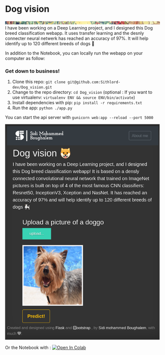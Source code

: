 # Dog vision
![separator](img/sep.jpeg)
I have been working on a Deep Learning project, and I designed this Dog breed classification webapp. It uses transfer learning and the desnly connecter neural netwerk has reached an accuracy of 97%. It will help identify up to 120 different breeds of dogs 🐩

In addition to the Notebook, you can locally run the webapp on your computer as follow:

### Get down to business!
1. Clone this repo: `git clone git@github.com:Sithlord-dev/Dog_vision.git`
2. Change to the repo directory: `cd Dog_vision`
(optional :  If you want to use virtualenv: `virtualenv ENV && source ENV/bin/activate`)
4. Install dependencies with pip: `pip install -r requirements.txt`
7. Run the app: `python ./app.py`

You can start the api server with `gunicorn web:app --reload --port 5000`

![image info](img/demo.png)

Or the Notebook with : [![Open In Colab](https://colab.research.google.com/assets/colab-badge.svg)](https://colab.research.google.com/github/Sithlord-dev/Dog_vision/blob/main/Dog_bread_classification.ipynb)
